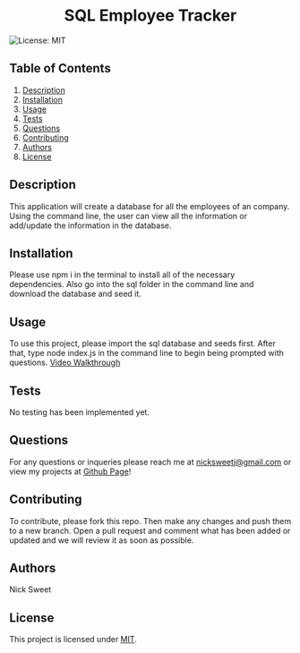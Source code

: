
  <h1 align="center">SQL Employee Tracker </h1>
  

  ![License: MIT](https://img.shields.io/badge/License-MIT-yellow.svg)
  ## Table of Contents
  1. [Description](#description)
  2. [Installation](#installation)
  3. [Usage](#usage)
  4. [Tests](#tests)
  5. [Questions](#questions)
  6. [Contributing](#contributing)
  7. [Authors](#authors)
  8. [License](#license)
  ## Description<a name="description"></a>
  This application will create a database for all the employees of an company. Using the command line, the user can view all the information or add/update the information in the database. 

  ## Installation<a name="installation"></a>
  Please use npm i in the terminal to install all of the necessary dependencies. Also go into the sql folder in the command line and download the database and seed it.  

  ## Usage<a name="usage"></a> 
  To use this project, please import the sql database and seeds first. After that, type node index.js in the command line to begin being prompted with questions. 
  [Video Walkthrough](https://drive.google.com/file/d/1eqmU_czspetV5ywkY922V9E9EqGC2Fod/view)
  ## Tests<a name="tests"></a>
  No testing has been implemented yet. 

  ## Questions<a name="questions"></a>
  For any questions or inqueries please reach me at nicksweetj@gmail.com or view my projects at [Github Page](https://github.com/NickSweet1)! 

  ## Contributing<a name="contributing"></a>
  To contribute, please fork this repo. Then make any changes and push them to a new branch. Open a pull request and comment what has been added or updated and we will review it as soon as possible. 

  ## Authors<a name="authors"></a>
  Nick Sweet 

  ## License<a name="license"></a>
  This project is licensed under [MIT](https://opensource.org/licenses/MIT).
